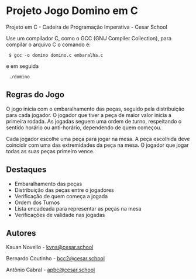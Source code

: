 # Projeto Jogo Domino em C
Projeto em C - Cadeira de Programação Imperativa - Cesar School

Use um compilador C, como o GCC (GNU Compiler Collection), 
para compilar o arquivo C o comando é:

<code> $ gcc -o domino domino.c embaralha.c </code>

e em seguida

<code> ./domino </code>

<h2>Regras do Jogo</h2>
O jogo inicia com o embaralhamento das peças, seguido pela distribuição para cada jogador. O jogador que tiver a peça de maior valor inicia a primeira rodada. As jogadas seguem uma ordem de turno, respeitando o sentido horário ou anti-horário, dependendo de quem começou.

Cada jogador escolhe uma peça para jogar na mesa. A peça escolhida deve coincidir com uma das extremidades da peça na mesa. O jogador que jogar todas as suas peças primeiro vence.

<h2>Destaques</h2>

- Embaralhamento das peças
- Distribuição das peças entre o jogadores
- Verificação de quem começa a jogada
- Ordem dos Turnos
- Lista encadeada para representar as peças na mesa
- Verificações de validade nas jogadas

<h2>Autores</h2>

Kauan Novello      -  kvns@cesar.school

Bernardo Coutinho  -  bcc2@cesar.school

Antônio Cabral     -  apbc@cesar.school
